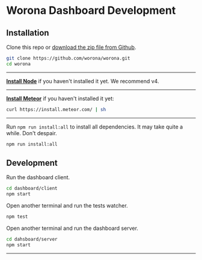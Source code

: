 # Worona Dashboard Development

## Installation

Clone this repo or [download the zip file from Github](https://github.com/worona/worona/archive/master.zip).

```bash
git clone https://github.com/worona/worona.git
cd worona
```

----

[**Install Node**](https://nodejs.org/en/) if you haven't installed it yet. We recommend v4.

----

[**Install Meteor**](https://www.meteor.com/install) if you haven't installed it yet:

```bash
curl https://install.meteor.com/ | sh
```

----

Run `npm run install:all` to install all dependencies. It may take quite a while. Don't despair.

```bash
npm run install:all
```

## Development

Run the dashboard client.

```bash
cd dashboard/client
npm start
```

Open another terminal and run the tests watcher.

```bash
npm test
```

Open another terminal and run the dashboard server.

```bash
cd dahsboard/server
npm start
```

---
